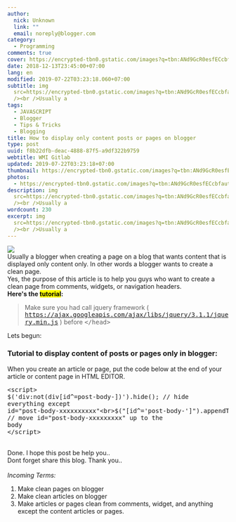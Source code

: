 ```yaml
---
author:
  nick: Unknown
  link: ""
  email: noreply@blogger.com
category:
  - Programming
comments: true
cover: https://encrypted-tbn0.gstatic.com/images?q=tbn:ANd9GcR0esfECcbfautWTR7oGMPXO6eLhiAOX03vpEXndHO2HQDPVIJC
date: 2018-12-13T23:45:00+07:00
lang: en
modified: 2019-07-22T03:23:18.060+07:00
subtitle: img
  src=https://encrypted-tbn0.gstatic.com/images?q=tbn:ANd9GcR0esfECcbfautWTR7oGMPXO6eLhiAOX03vpEXndHO2HQDPVIJC
  /><br />Usually a
tags:
  - JAVASCRIPT
  - Blogger
  - Tips & Tricks
  - Blogging
title: How to display only content posts or pages on blogger
type: post
uuid: f8b22dfb-deac-4888-87f5-a9df322b9759
webtitle: WMI Gitlab
updated: 2019-07-22T03:23:18+07:00
thumbnail: https://encrypted-tbn0.gstatic.com/images?q=tbn:ANd9GcR0esfECcbfautWTR7oGMPXO6eLhiAOX03vpEXndHO2HQDPVIJC
photos:
  - https://encrypted-tbn0.gstatic.com/images?q=tbn:ANd9GcR0esfECcbfautWTR7oGMPXO6eLhiAOX03vpEXndHO2HQDPVIJC
description: img
  src=https://encrypted-tbn0.gstatic.com/images?q=tbn:ANd9GcR0esfECcbfautWTR7oGMPXO6eLhiAOX03vpEXndHO2HQDPVIJC
  /><br />Usually a
wordcount: 230
excerpt: img
  src=https://encrypted-tbn0.gstatic.com/images?q=tbn:ANd9GcR0esfECcbfautWTR7oGMPXO6eLhiAOX03vpEXndHO2HQDPVIJC
  /><br />Usually a
---
```


<img src="https://encrypted-tbn0.gstatic.com/images?q=tbn:ANd9GcR0esfECcbfautWTR7oGMPXO6eLhiAOX03vpEXndHO2HQDPVIJC"><br>Usually a blogger when creating a page on a blog that wants content that is displayed only content only. In other words a blogger wants to create a clean page.<br>Yes, the purpose of this article is to help you guys who want to create a clean page from comments, widgets, or navigation headers.<br><b>Here's the <mark>tutorial</mark>:</b><br><blockquote>Make sure you had call jquery framework ( <kbd>https://ajax.googleapis.com/ajax/libs/jquery/3.1.1/jquery.min.js</kbd> ) before <kbd>&lt;/head&gt;</kbd></blockquote>Lets begun:<br><h3>Tutorial to display content of posts or pages only in blogger:</h3>When you create an article or page, put the code below at the end of your article or content page in HTML EDITOR.<br><pre>&lt;script&gt;<br>$('div:not(div[id^=post-body-])').hide(); // hide everything except id="post-body-xxxxxxxxxx"<br>$("[id^='post-body-']").appendTo('body'); // move id="post-body-xxxxxxxxx" up to the body<br>&lt;/script&gt;</pre><br>Done. I hope this post be help you..<br>Dont forget share this blog. Thank you..<br><br><i>Incoming Terms:</i><br><ol><li>Make clean pages on blogger</li><li>Make clean articles on blogger</li><li>Make articles or pages clean from comments, widget, and anything except the content articles or pages.</li></ol>